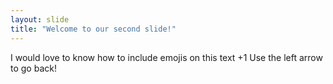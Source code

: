 ```yaml
---
layout: slide
title: "Welcome to our second slide!"
---
```

I would love to know how to include emojis on this text +1
Use the left arrow to go back!

